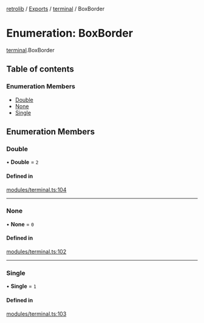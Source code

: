 [retrolib](../README.md) / [Exports](../modules.md) / [terminal](../modules/terminal.md) / BoxBorder

# Enumeration: BoxBorder

[terminal](../modules/terminal.md).BoxBorder

## Table of contents

### Enumeration Members

- [Double](terminal.BoxBorder.md#double)
- [None](terminal.BoxBorder.md#none)
- [Single](terminal.BoxBorder.md#single)

## Enumeration Members

### Double

• **Double** = ``2``

#### Defined in

[modules/terminal.ts:104](https://github.com/philbgarner/retrolib/blob/2787147/src/modules/terminal.ts#L104)

___

### None

• **None** = ``0``

#### Defined in

[modules/terminal.ts:102](https://github.com/philbgarner/retrolib/blob/2787147/src/modules/terminal.ts#L102)

___

### Single

• **Single** = ``1``

#### Defined in

[modules/terminal.ts:103](https://github.com/philbgarner/retrolib/blob/2787147/src/modules/terminal.ts#L103)
